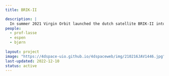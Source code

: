 ```yaml
---
title: BRIK-II

description: |
  In summer 2021 Virgin Orbit launched the dutch satellite BRIK-II into orbit around Earth. The satellite carries a multi-needle Langmuir probe capable at resolving ionospheric plasma densities at very high resolution. Together with dutch colleagues, members of the 4DSpace Research Group are now investigating how to use BRIK-II data to further improve our understanding of ionospheric signal disturbances.
people:
  - prof-lasse
  - espen
  - bjørn
  
layout: project
image: "https://4dspace-uio.github.io/4dspaceweb/img/210216JAV1446.jpg"
last-updated: 2022-12-10
status: active
---
```


